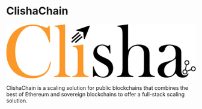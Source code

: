 # ClishaChain

![](./docs/besu/assets/Clisha-main.png)


ClishaChain is a scaling solution for public blockchains that combines the best of Ethereum and sovereign blockchains to offer a full-stack scaling solution.
